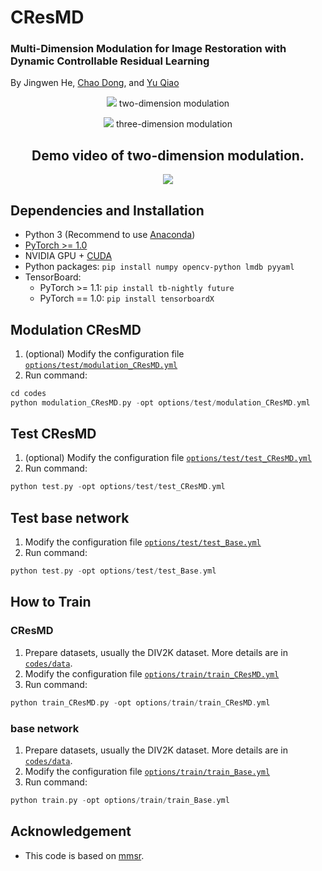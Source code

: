 # CResMD

### Multi-Dimension Modulation for Image Restoration with Dynamic Controllable Residual Learning
By Jingwen He, [Chao Dong](https://scholar.google.com.hk/citations?user=OSDCB0UAAAAJ&hl=en), and [Yu Qiao](http://mmlab.siat.ac.cn/yuqiao/)

<p align="center"> 
  
  <img src="figures/2D_modulation.png">
  two-dimension modulation
  
</p>

<p align="center">

  <img src="figures/3D_modulation.png">
  three-dimension modulation

</p>

<h2 align="center">
Demo video of two-dimension modulation.
</h2>
<p align="center">
<a href="https://www.youtube.com/watch?v=GHkGOkqf1tU" target="_blank">
<img src="figures/cover.png" >
</a></p>


## Dependencies and Installation

- Python 3 (Recommend to use [Anaconda](https://www.anaconda.com/download/#linux))
- [PyTorch >= 1.0](https://pytorch.org/)
- NVIDIA GPU + [CUDA](https://developer.nvidia.com/cuda-downloads)
- Python packages: `pip install numpy opencv-python lmdb pyyaml`
- TensorBoard:
  - PyTorch >= 1.1: `pip install tb-nightly future`
  - PyTorch == 1.0: `pip install tensorboardX`


## Modulation CResMD

1. (optional) Modify the configuration file [`options/test/modulation_CResMD.yml`](codes/options/test/modulation_CResMD.yml) 
1. Run command:
```c++
cd codes
python modulation_CResMD.py -opt options/test/modulation_CResMD.yml
```

## Test CResMD

1. (optional) Modify the configuration file [`options/test/test_CResMD.yml`](codes/options/test/test_CResMD.yml)
1. Run command:
```c++
python test.py -opt options/test/test_CResMD.yml
```

## Test base network
1. Modify the configuration file [`options/test/test_Base.yml`](codes/options/test/test_Base.yml)
1. Run command:
```c++
python test.py -opt options/test/test_Base.yml
```

## How to Train

### CResMD
1. Prepare datasets, usually the DIV2K dataset. More details are in [`codes/data`](codes/data).
1. Modify the configuration file [`options/train/train_CResMD.yml`](codes/options/train/train_CResMD.yml)
1. Run command:
```c++
python train_CResMD.py -opt options/train/train_CResMD.yml
```

### base network
1. Prepare datasets, usually the DIV2K dataset. More details are in [`codes/data`](codes/data). 
1. Modify the configuration file [`options/train/train_Base.yml`](codes/options/train/train_Base.yml) 
1. Run command: 
```c++
python train.py -opt options/train/train_Base.yml
```

## Acknowledgement

- This code is based on [mmsr](https://github.com/open-mmlab/mmsr).